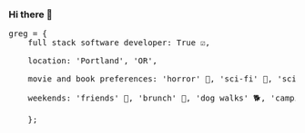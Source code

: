 ### Hi there 👋

<pre>greg = {                          
    full stack software developer: True ☑️,<br/>
    location: 'Portland', 'OR',<br/>
    movie and book preferences: 'horror' 👻, 'sci-fi' 🚀, 'sci-fantasy' 🐲,<br/>
    weekends: 'friends' 👯, 'brunch' 🥞, 'dog walks' 🐕, 'camping' 🏕<br/>
    };
